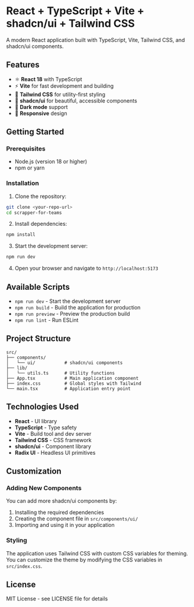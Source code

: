 # React + TypeScript + Vite + shadcn/ui + Tailwind CSS

A modern React application built with TypeScript, Vite, Tailwind CSS, and shadcn/ui components.

## Features

- ⚛️ **React 18** with TypeScript
- ⚡ **Vite** for fast development and building
- 🎨 **Tailwind CSS** for utility-first styling
- 🧩 **shadcn/ui** for beautiful, accessible components
- 🌙 **Dark mode** support
- 📱 **Responsive** design

## Getting Started

### Prerequisites

- Node.js (version 18 or higher)
- npm or yarn

### Installation

1. Clone the repository:

```bash
git clone <your-repo-url>
cd scrapper-for-teams
```

2. Install dependencies:

```bash
npm install
```

3. Start the development server:

```bash
npm run dev
```

4. Open your browser and navigate to `http://localhost:5173`

## Available Scripts

- `npm run dev` - Start the development server
- `npm run build` - Build the application for production
- `npm run preview` - Preview the production build
- `npm run lint` - Run ESLint

## Project Structure

```
src/
├── components/
│   └── ui/           # shadcn/ui components
├── lib/
│   └── utils.ts      # Utility functions
├── App.tsx           # Main application component
├── index.css         # Global styles with Tailwind
└── main.tsx          # Application entry point
```

## Technologies Used

- **React** - UI library
- **TypeScript** - Type safety
- **Vite** - Build tool and dev server
- **Tailwind CSS** - CSS framework
- **shadcn/ui** - Component library
- **Radix UI** - Headless UI primitives

## Customization

### Adding New Components

You can add more shadcn/ui components by:

1. Installing the required dependencies
2. Creating the component file in `src/components/ui/`
3. Importing and using it in your application

### Styling

The application uses Tailwind CSS with custom CSS variables for theming. You can customize the theme by modifying the CSS variables in `src/index.css`.

## License

MIT License - see LICENSE file for details
